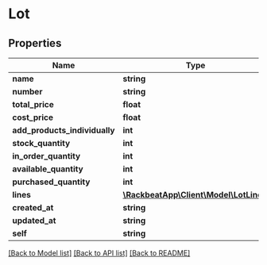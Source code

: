 # Lot

## Properties
Name | Type | Description | Notes
------------ | ------------- | ------------- | -------------
**name** | **string** |  | [optional] 
**number** | **string** |  | [optional] 
**total_price** | **float** |  | [optional] 
**cost_price** | **float** |  | [optional] 
**add_products_individually** | **int** |  | [optional] 
**stock_quantity** | **int** |  | [optional] 
**in_order_quantity** | **int** |  | [optional] 
**available_quantity** | **int** |  | [optional] 
**purchased_quantity** | **int** |  | [optional] 
**lines** | [**\RackbeatApp\Client\Model\LotLine[]**](LotLine.md) |  | [optional] 
**created_at** | **string** |  | [optional] 
**updated_at** | **string** |  | [optional] 
**self** | **string** |  | [optional] 

[[Back to Model list]](../README.md#documentation-for-models) [[Back to API list]](../README.md#documentation-for-api-endpoints) [[Back to README]](../README.md)


